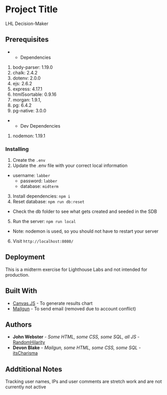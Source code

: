 # Project Title

LHL Decision-Maker

## Prerequisites

* * Dependencies

1. body-parser: 1.19.0
2. chalk: 2.4.2
3. dotenv: 2.0.0
4. ejs: 2.6.2
5. express: 4.17.1
6. html5sortable: 0.9.16
7. morgan: 1.9.1,
8. pg: 6.4.2
9. pg-native: 3.0.0

* * Dev Dependencies

1. nodemon: 1.19.1

### Installing

1. Create the `.env` 
2. Update the .env file with your correct local information
- username: `labber`
  - password: `labber`
  - database: `midterm`
3. Install dependencies: `npm i`
4. Reset database: `npm run db:reset`
  - Check the db folder to see what gets created and seeded in the SDB
5. Run the server: `npm run local`
  - Note: nodemon is used, so you should not have to restart your server
6. Visit `http://localhost:8080/`

## Deployment

This is a midterm exercise for Lighthouse Labs and not intended for production.

## Built With

* [Canvas.JS](https://canvasjs.com/) - To generate results chart
* [Mailgun](https://www.mailgun.com/) - To send email (removed due to account conflict)

## Authors

* **John Webster** - *Some HTML, some CSS, some SQL, all JS* - [RandomHilarity](https://github.com/RandomHilarity)
* **Devon Blake** - *Mailgun, some HTML, some CSS, some SQL* - [itsCharisma](https://github.com/itsCharisma)

## Addtitional Notes

Tracking user names, IPs and user comments are stretch work and are not currently not active
